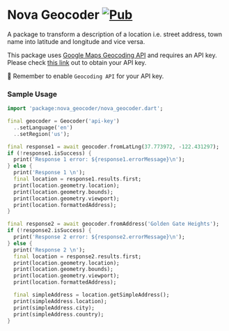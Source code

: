 # Nova Geocoder [![Pub](https://img.shields.io/pub/v/nova_geocoder.svg)](https://pub.dev/packages/nova_geocoder)

A package to transform a description of a location i.e. street address, town name into latitude and longitude and vice versa.

This package uses [Google Maps Geocoding API](https://developers.google.com/maps/documentation/geocoding/intro) and requires an API key. Please check [this link](https://developers.google.com/maps/documentation/geocoding/get-api-key) out to obtain your API key.

🍭 Remember to enable `Geocoding API` for your API key.

### Sample Usage

```dart
import 'package:nova_geocoder/nova_geocoder.dart';

final geocoder = Geocoder('api-key')
  ..setLanguage('en')
  ..setRegion('us');

final response1 = await geocoder.fromLatLng(37.773972, -122.431297);
if (!response1.isSuccess) {
  print('Response 1 error: ${response1.errorMessage}\n');
} else {
  print('Response 1 \n');
  final location = response1.results.first;
  print(location.geometry.location);
  print(location.geometry.bounds);
  print(location.geometry.viewport);
  print(location.formattedAddress);
}

final response2 = await geocoder.fromAddress('Golden Gate Heights');
if (!response2.isSuccess) {
  print('Response 2 error: ${response2.errorMessage}\n');
} else {
  print('Response 2 \n');
  final location = response2.results.first;
  print(location.geometry.location);
  print(location.geometry.bounds);
  print(location.geometry.viewport);
  print(location.formattedAddress);

  final simpleAddress = location.getSimpleAddress();
  print(simpleAddress.location);
  print(simpleAddress.city);
  print(simpleAddress.country);
}
```
